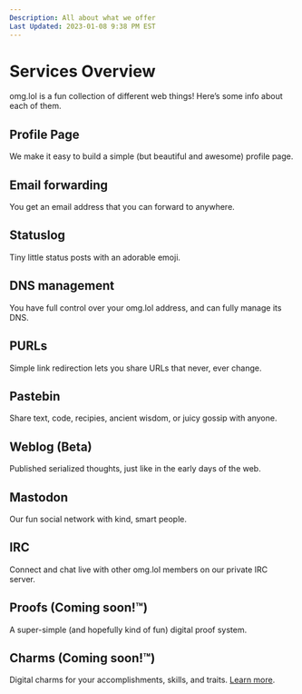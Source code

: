 ```yaml
---
Description: All about what we offer  
Last Updated: 2023-01-08 9:38 PM EST
---
```


# Services Overview

omg.lol is a fun collection of different web things! Here’s some info about each of them.

## <i class="fa-duotone fa-fw fa-browser"></i> Profile Page

We make it easy to build a simple (but beautiful and awesome) profile page.

## <i class="fa-duotone fa-fw fa-envelopes"></i> Email forwarding

You get an email address that you can forward to anywhere.

## <i class="fa-duotone fa-fw fa-star"></i> Statuslog

Tiny little status posts with an adorable emoji.

## <i class="fa-duotone fa-fw fa-binary"></i> DNS management

You have full control over your omg.lol address, and can fully manage its DNS.

## <i class="fa-duotone fa-fw fa-arrow-right-from-line"></i> PURLs

Simple link redirection lets you share URLs that never, ever change.

## <i class="fa-duotone fa-fw fa-paste"></i> Pastebin

Share text, code, recipies, ancient wisdom, or juicy gossip with anyone.

## <i class="fa-duotone fa-fw fa-square-rss"></i> Weblog (Beta)

Published serialized thoughts, just like in the early days of the web.

## <i class="fa-brands fa-fw fa-mastodon"></i> Mastodon

Our fun social network with kind, smart people.

## <i class="fa-duotone fa-fw fa-message-smile"></i> IRC

Connect and chat live with other omg.lol members on our private IRC server.

## <i class="fa-duotone fa-fw fa-badge-check"></i> Proofs (Coming soon!™)

A super-simple (and hopefully kind of fun) digital proof system.

## <i class="fa-duotone fa-fw fa-heart"></i> Charms (Coming soon!™)

Digital charms for your accomplishments, skills, and traits. [Learn more](https://charms.lol).
